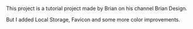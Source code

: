 This project is a tutorial project made by Brian on his channel Brian Design.

But I added Local Storage, Favicon and some more color improvements.
